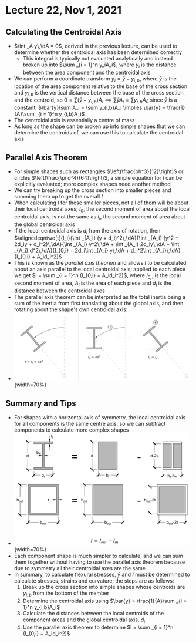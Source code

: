 # Lecture 22, Nov 1, 2021

## Calculating the Centroidal Axis

* $\int _A y\,\dA = 0$, derived in the previous lecture, can be used to determine whether the centroidal axis has been determined correctly
	* This integral is typically not evaluated analytically and instead broken up into $\sum _{i = 1}^n y_iA_i$, where $y_i$ is the distance between the area component and the centroidal axis
* We can perform a coordinate transform $y_i = \bar{y} - y_{i,b}$, where $\bar{y}$ is the location of the area component relative to the base of the cross section and $y_{i,b}$ is the vertical distance between the base of the cross section and the centroid, so $0 = \sum (\bar{y} - y_{i,b})A_i \implies \sum \bar{y}A_i = \sum y_{i,b}A_i$; since $\bar{y}$ is a constant, $\bar{y}\sum A_i = \sum y_{i,b}A_i \implies \bar{y} = \frac{1}{A}\sum _{i = 1}^n y_{i,b}A_i$
* The centroidal axis is essentially a centre of mass
* As long as the shape can be broken up into simple shapes that we can determine the centroids of, we can use this to calculate the centroidal axis

## Parallel Axis Theorem

* For simple shapes such as rectangles $\left(\frac{bh^3}{12}\right)$ or circles $\left(\frac{\pi d^4}{64}\right)$, a simple equation for $I$ can be explicitly evaluated; more complex shapes need another method
* We can try breaking up the cross section into smaller pieces and summing them up to get the overall $I$
* When calculating $I$ for these smaller pieces, not all of them will be about their local centroidal axes; $I_0$, the second moment of area about the local centroidal axis, is not the same as $I_i$, the second moment of area about the global centroidal axis
* If the local centroidal axis is $d_i$ from the axis of rotation, then $\alignedeqntwo[t]{I_i}{\int _{A_i} (y + d_i)^2\,\dA}{\int _{A_i} (y^2 + 2d_iy + d_i^2)\,\dA}{\int _{A_i} y^2\,\dA + \int _{A_i} 2d_iy\,\dA + \int _{A_i} d^2\,\dA}{I_{0,i} + 2d_i\int _{A_i} y\,\dA + d_i^2\int _{A_i}\,\dA}{I_{0,i} + A_id_i^2}$
* This is known as the *parallel axis theorem* and allows $I$ to be calculated about an axis parallel to the local centroidal axis; applied to each piece we get $I = \sum _{i = 1}^n (I_{0,i} + A_id_i^2)$, where $I_{0,i}$ is the local second moment of area, $A_i$ is the area of each piece and $d_i$ is the distance between the centroidal axes
* The parallel axis theorem can be interpreted as the total inertia being a sum of the inertia from first translating about the global axis, and then rotating about the shape's own centroidal axis:
* ![Parallel axis theorem intreptation](imgs/parallel_axis_thm.png){width=70%}

## Summary and Tips

* For shapes with a horizontal axis of symmetry, the local centroidal axis for all components is the same centre axis, so we can subtract components to calculate more complex shapes
* ![Calculating I by subtracting components](imgs/i_calc.png){width=70%}
* Each component shape is much simpler to calculate, and we can sum them together without having to use the parallel axis theorem because due to symmetry all their centroidal axes are the same
* In summary, to calculate flexural stresses, $\bar{y}$ and $I$ must be determined to calculate stresses, strains and curvature; the steps are as follows:
	1. Break up the cross section into simple shapes whose centroids are $y_{i,b}$ from the bottom of the member
	2. Determine the centroidal axis using $\bar{y} = \frac{1}{A}\sum _{i = 1}^n y_{i,b}A_i$
	3. Calculate the distances between the local centroids of the component areas and the global centroidal axis, $d_i$
	4. Use the parallel axis theorem to determine $I = \sum _{i = 1}^n (I_{0,i} + A_id_i^2)$

